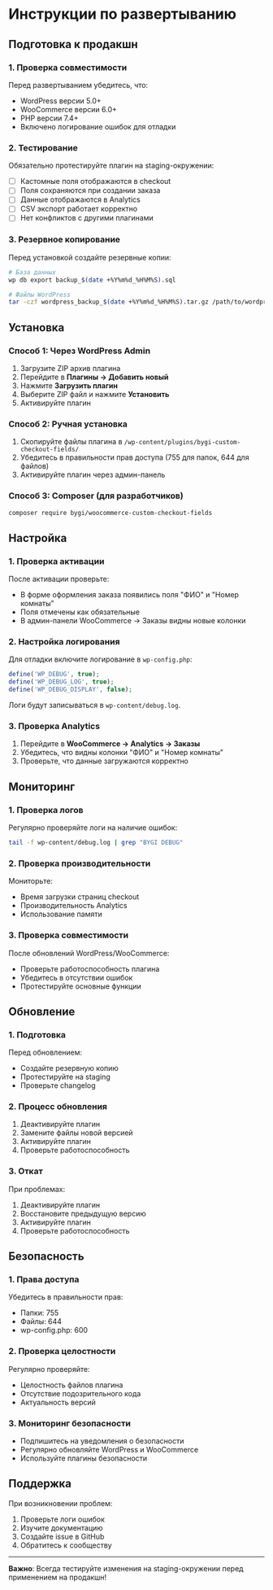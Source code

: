 # Инструкции по развертыванию

## Подготовка к продакшн

### 1. Проверка совместимости

Перед развертыванием убедитесь, что:

- WordPress версии 5.0+
- WooCommerce версии 6.0+
- PHP версии 7.4+
- Включено логирование ошибок для отладки

### 2. Тестирование

Обязательно протестируйте плагин на staging-окружении:

- [ ] Кастомные поля отображаются в checkout
- [ ] Поля сохраняются при создании заказа
- [ ] Данные отображаются в Analytics
- [ ] CSV экспорт работает корректно
- [ ] Нет конфликтов с другими плагинами

### 3. Резервное копирование

Перед установкой создайте резервные копии:

```bash
# База данных
wp db export backup_$(date +%Y%m%d_%H%M%S).sql

# Файлы WordPress
tar -czf wordpress_backup_$(date +%Y%m%d_%H%M%S).tar.gz /path/to/wordpress
```

## Установка

### Способ 1: Через WordPress Admin

1. Загрузите ZIP архив плагина
2. Перейдите в **Плагины → Добавить новый**
3. Нажмите **Загрузить плагин**
4. Выберите ZIP файл и нажмите **Установить**
5. Активируйте плагин

### Способ 2: Ручная установка

1. Скопируйте файлы плагина в `/wp-content/plugins/bygi-custom-checkout-fields/`
2. Убедитесь в правильности прав доступа (755 для папок, 644 для файлов)
3. Активируйте плагин через админ-панель

### Способ 3: Composer (для разработчиков)

```bash
composer require bygi/woocommerce-custom-checkout-fields
```

## Настройка

### 1. Проверка активации

После активации проверьте:

- В форме оформления заказа появились поля "ФИО" и "Номер комнаты"
- Поля отмечены как обязательные
- В админ-панели WooCommerce → Заказы видны новые колонки

### 2. Настройка логирования

Для отладки включите логирование в `wp-config.php`:

```php
define('WP_DEBUG', true);
define('WP_DEBUG_LOG', true);
define('WP_DEBUG_DISPLAY', false);
```

Логи будут записываться в `wp-content/debug.log`.

### 3. Проверка Analytics

1. Перейдите в **WooCommerce → Analytics → Заказы**
2. Убедитесь, что видны колонки "ФИО" и "Номер комнаты"
3. Проверьте, что данные загружаются корректно

## Мониторинг

### 1. Проверка логов

Регулярно проверяйте логи на наличие ошибок:

```bash
tail -f wp-content/debug.log | grep "BYGI DEBUG"
```

### 2. Проверка производительности

Мониторьте:
- Время загрузки страниц checkout
- Производительность Analytics
- Использование памяти

### 3. Проверка совместимости

После обновлений WordPress/WooCommerce:
- Проверьте работоспособность плагина
- Убедитесь в отсутствии ошибок
- Протестируйте основные функции

## Обновление

### 1. Подготовка

Перед обновлением:
- Создайте резервную копию
- Протестируйте на staging
- Проверьте changelog

### 2. Процесс обновления

1. Деактивируйте плагин
2. Замените файлы новой версией
3. Активируйте плагин
4. Проверьте работоспособность

### 3. Откат

При проблемах:
1. Деактивируйте плагин
2. Восстановите предыдущую версию
3. Активируйте плагин
4. Проверьте работоспособность

## Безопасность

### 1. Права доступа

Убедитесь в правильности прав:
- Папки: 755
- Файлы: 644
- wp-config.php: 600

### 2. Проверка целостности

Регулярно проверяйте:
- Целостность файлов плагина
- Отсутствие подозрительного кода
- Актуальность версий

### 3. Мониторинг безопасности

- Подпишитесь на уведомления о безопасности
- Регулярно обновляйте WordPress и WooCommerce
- Используйте плагины безопасности

## Поддержка

При возникновении проблем:

1. Проверьте логи ошибок
2. Изучите документацию
3. Создайте issue в GitHub
4. Обратитесь к сообществу

---

**Важно**: Всегда тестируйте изменения на staging-окружении перед применением на продакшн! 